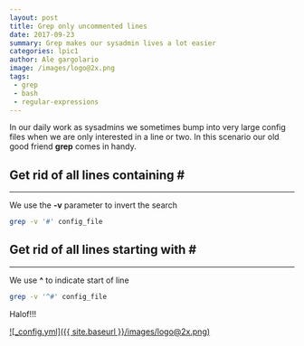 ```yaml
---
layout: post
title: Grep only uncommented lines
date: 2017-09-23
summary: Grep makes our sysadmin lives a lot easier
categories: lpic1
author: Ale gargolario
image: /images/logo@2x.png
tags:
 - grep
 - bash
 - regular-expressions
---
```


In our daily work as sysadmins we sometimes bump into very large config files when we are only interested in a line or two.
In this scenario our old good friend **grep** comes in handy.

## Get rid of all lines containing **#**
***
We use the **-v** parameter to invert the search

```bash
grep -v '#' config_file
```

## Get rid of all lines starting with **#**
***
We use **^** to indicate start of line

```bash
grep -v '^#' config_file
```


Halof!!!

[![_config.yml]({{ site.baseurl }}/images/logo@2x.png)](https://www.lpi.org)

